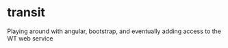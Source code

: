 # transit
Playing around with angular, bootstrap, and eventually adding access to the WT web service
